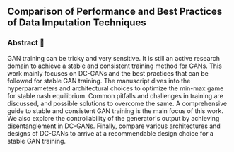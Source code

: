 ## Comparison of Performance and Best Practices of Data Imputation Techniques

### Abstract 📑

GAN training can be tricky and very sensitive. It is still an active research domain to achieve a stable and consistent training method for GANs. This work mainly focuses on DC-GANs and the best practices that can be followed for stable GAN training. The manuscript dives into the hyperparameters and architectural choices to optimize the min-max game for stable nash equilibrium. Common pitfalls and challenges in training are discussed, and possible solutions to overcome the same. A comprehensive guide to stable and consistent GAN training is the main focus of this work. We also explore the controllability of the generator's output by achieving disentanglement in DC-GANs. Finally, compare various architectures and designs of DC-GANs to arrive at a recommendable design choice for a stable GAN training.
